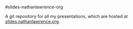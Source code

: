 #slides-nathanlawrence-org

A git repository for all my presentations, which are hosted at [slides.nathanlawrence.org](http://slides.nathanlawrence.org).